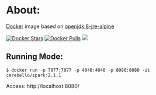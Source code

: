 # About:

[Docker](http://www.docker.com/) image based on [openjdk:8-jre-alpine](https://hub.docker.com/_/openjdk/)

[![Docker Stars](https://img.shields.io/docker/stars/cerebello/spark.svg)](https://hub.docker.com/r/cerebello/spark/) [![Docker Pulls](https://img.shields.io/docker/pulls/cerebello/spark.svg)](https://hub.docker.com/r/cerebello/spark/) [![](https://images.microbadger.com/badges/image/cerebello/spark.svg)](https://microbadger.com/images/cerebello/spark)

## Running Mode:

```
$ docker run -p 7077:7077 -p 4040:4040 -p 8080:8080 -it cerebello/spark:2.1.1
```

Access: http://localhost:8080/